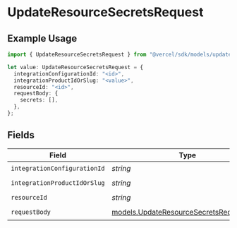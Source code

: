 # UpdateResourceSecretsRequest

## Example Usage

```typescript
import { UpdateResourceSecretsRequest } from "@vercel/sdk/models/updateresourcesecretsop.js";

let value: UpdateResourceSecretsRequest = {
  integrationConfigurationId: "<id>",
  integrationProductIdOrSlug: "<value>",
  resourceId: "<id>",
  requestBody: {
    secrets: [],
  },
};
```

## Fields

| Field                                                                                    | Type                                                                                     | Required                                                                                 | Description                                                                              |
| ---------------------------------------------------------------------------------------- | ---------------------------------------------------------------------------------------- | ---------------------------------------------------------------------------------------- | ---------------------------------------------------------------------------------------- |
| `integrationConfigurationId`                                                             | *string*                                                                                 | :heavy_check_mark:                                                                       | N/A                                                                                      |
| `integrationProductIdOrSlug`                                                             | *string*                                                                                 | :heavy_check_mark:                                                                       | N/A                                                                                      |
| `resourceId`                                                                             | *string*                                                                                 | :heavy_check_mark:                                                                       | N/A                                                                                      |
| `requestBody`                                                                            | [models.UpdateResourceSecretsRequestBody](../models/updateresourcesecretsrequestbody.md) | :heavy_check_mark:                                                                       | N/A                                                                                      |